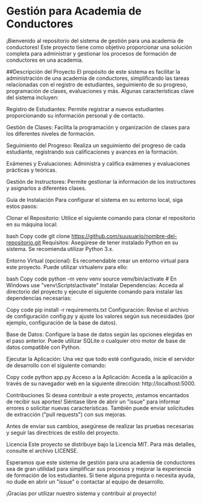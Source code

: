 # Gestión para Academia de Conductores
¡Bienvenido al repositorio del sistema de gestión para una academia de conductores! Este proyecto tiene como objetivo proporcionar una solución completa para administrar y gestionar los procesos de formación de conductores en una academia.

##Descripción del Proyecto
El propósito de este sistema es facilitar la administración de una academia de conductores, simplificando las tareas relacionadas con el registro de estudiantes, seguimiento de su progreso, programación de clases, evaluaciones y más. Algunas características clave del sistema incluyen:

Registro de Estudiantes: Permite registrar a nuevos estudiantes proporcionando su información personal y de contacto.

Gestión de Clases: Facilita la programación y organización de clases para los diferentes niveles de formación.

Seguimiento del Progreso: Realiza un seguimiento del progreso de cada estudiante, registrando sus calificaciones y avances en la formación.

Exámenes y Evaluaciones: Administra y califica exámenes y evaluaciones prácticas y teóricas.

Gestión de Instructores: Permite gestionar la información de los instructores y asignarlos a diferentes clases.

Guía de Instalación
Para configurar el sistema en su entorno local, siga estos pasos:

Clonar el Repositorio: Utilice el siguiente comando para clonar el repositorio en su máquina local:

bash
Copy code
git clone https://github.com/suusuario/nombre-del-repositorio.git
Requisitos: Asegúrese de tener instalado Python en su sistema. Se recomienda utilizar Python 3.x.

Entorno Virtual (opcional): Es recomendable crear un entorno virtual para este proyecto. Puede utilizar virtualenv para ello:

bash
Copy code
python -m venv venv
source venv/bin/activate  # En Windows use "venv\Scripts\activate"
Instalar Dependencias: Acceda al directorio del proyecto y ejecute el siguiente comando para instalar las dependencias necesarias:

Copy code
pip install -r requirements.txt
Configuración: Revise el archivo de configuración config.py y ajuste los valores según sus necesidades (por ejemplo, configuración de la base de datos).

Base de Datos: Configure la base de datos según las opciones elegidas en el paso anterior. Puede utilizar SQLite o cualquier otro motor de base de datos compatible con Python.

Ejecutar la Aplicación: Una vez que todo esté configurado, inicie el servidor de desarrollo con el siguiente comando:

Copy code
python app.py
Acceso a la Aplicación: Acceda a la aplicación a través de su navegador web en la siguiente dirección: http://localhost:5000.

Contribuciones
Si desea contribuir a este proyecto, ¡estamos encantados de recibir sus aportes! Siéntase libre de abrir un "issue" para informar errores o solicitar nuevas características. También puede enviar solicitudes de extracción ("pull requests") con sus mejoras.

Antes de enviar sus cambios, asegúrese de realizar las pruebas necesarias y seguir las directrices de estilo del proyecto.

Licencia
Este proyecto se distribuye bajo la Licencia MIT. Para más detalles, consulte el archivo LICENSE.

Esperamos que este sistema de gestión para una academia de conductores sea de gran utilidad para simplificar sus procesos y mejorar la experiencia de formación de los estudiantes. Si tiene alguna pregunta o necesita ayuda, no dude en abrir un "issue" o contactar al equipo de desarrollo.

¡Gracias por utilizar nuestro sistema y contribuir al proyecto!
